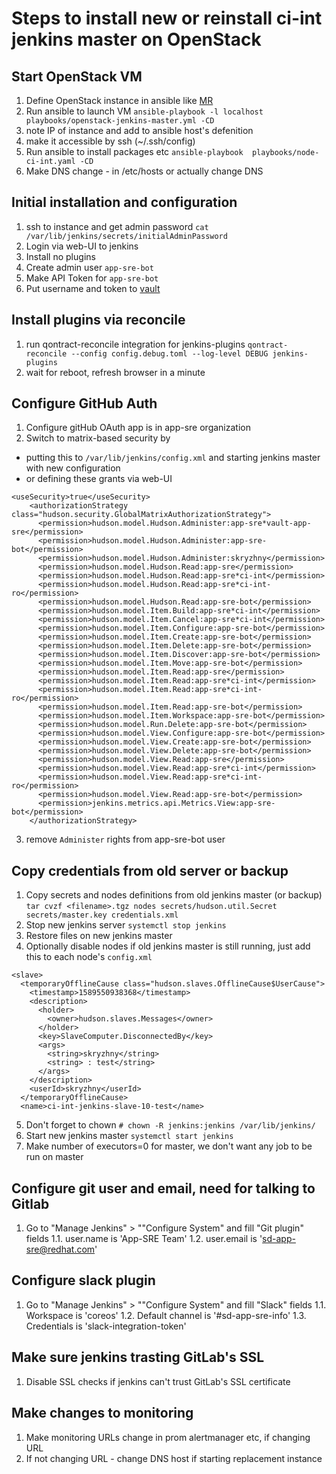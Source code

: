 # Steps to install new or reinstall ci-int jenkins master on OpenStack

## Start OpenStack VM

1. Define OpenStack instance in ansible like [MR](https://gitlab.cee.redhat.com/app-sre/infra/merge_requests/2)
2. Run ansible to launch VM `ansible-playbook -l localhost playbooks/openstack-jenkins-master.yml -CD`
3. note IP of instance and add to ansible host's defenition
4. make it accessible by ssh (~/.ssh/config)
5. Run ansible to install packages etc `ansible-playbook  playbooks/node-ci-int.yaml -CD`
6. Make DNS change - in /etc/hosts or actually change  DNS

## Initial installation and configuration

1. ssh to instance and get admin password
`cat /var/lib/jenkins/secrets/initialAdminPassword`
2. Login via web-UI to jenkins
3. Install no plugins
4. Create admin user `app-sre-bot`
5. Make API Token for `app-sre-bot`
6. Put username and token to [vault](https://vault.devshift.net/ui/vault/secrets/app-sre/show/ci-int/jjb-ini)

## Install plugins via reconcile

1. run qontract-reconcile integration for jenkins-plugins
`qontract-reconcile --config config.debug.toml --log-level DEBUG jenkins-plugins`
2. wait for reboot, refresh browser in a minute

## Configure GitHub Auth

1. Configure gitHub OAuth app is in app-sre organization
2. Switch to matrix-based security by

- putting this to `/var/lib/jenkins/config.xml` and starting jenkins master with new configuration 
- or defining these grants via web-UI

```
<useSecurity>true</useSecurity>
    <authorizationStrategy class="hudson.security.GlobalMatrixAuthorizationStrategy">
      <permission>hudson.model.Hudson.Administer:app-sre*vault-app-sre</permission>
      <permission>hudson.model.Hudson.Administer:app-sre-bot</permission>
      <permission>hudson.model.Hudson.Administer:skryzhny</permission>
      <permission>hudson.model.Hudson.Read:app-sre</permission>
      <permission>hudson.model.Hudson.Read:app-sre*ci-int</permission>
      <permission>hudson.model.Hudson.Read:app-sre*ci-int-ro</permission>
      <permission>hudson.model.Hudson.Read:app-sre-bot</permission>
      <permission>hudson.model.Item.Build:app-sre*ci-int</permission>
      <permission>hudson.model.Item.Cancel:app-sre*ci-int</permission>
      <permission>hudson.model.Item.Configure:app-sre-bot</permission>
      <permission>hudson.model.Item.Create:app-sre-bot</permission>
      <permission>hudson.model.Item.Delete:app-sre-bot</permission>
      <permission>hudson.model.Item.Discover:app-sre-bot</permission>
      <permission>hudson.model.Item.Move:app-sre-bot</permission>
      <permission>hudson.model.Item.Read:app-sre</permission>
      <permission>hudson.model.Item.Read:app-sre*ci-int</permission>
      <permission>hudson.model.Item.Read:app-sre*ci-int-ro</permission>
      <permission>hudson.model.Item.Read:app-sre-bot</permission>
      <permission>hudson.model.Item.Workspace:app-sre-bot</permission>
      <permission>hudson.model.Run.Delete:app-sre-bot</permission>
      <permission>hudson.model.View.Configure:app-sre-bot</permission>
      <permission>hudson.model.View.Create:app-sre-bot</permission>
      <permission>hudson.model.View.Delete:app-sre-bot</permission>
      <permission>hudson.model.View.Read:app-sre</permission>
      <permission>hudson.model.View.Read:app-sre*ci-int</permission>
      <permission>hudson.model.View.Read:app-sre*ci-int-ro</permission>
      <permission>hudson.model.View.Read:app-sre-bot</permission>
      <permission>jenkins.metrics.api.Metrics.View:app-sre-bot</permission>
    </authorizationStrategy>
```
3. remove `Administer` rights from app-sre-bot user

## Copy credentials from old server or backup

1. Copy secrets and nodes definitions from old jenkins master (or backup) `tar cvzf <filename>.tgz nodes secrets/hudson.util.Secret secrets/master.key credentials.xml`
2. Stop new jenkins server `systemctl stop jenkins`
3. Restore files on new jenkins master
4. Optionally disable nodes if old jenkins master is still running, just add this to each node's `config.xml`

```
<slave>
  <temporaryOfflineCause class="hudson.slaves.OfflineCause$UserCause">
    <timestamp>1589550938368</timestamp>
    <description>
      <holder>
        <owner>hudson.slaves.Messages</owner>
      </holder>
      <key>SlaveComputer.DisconnectedBy</key>
      <args>
        <string>skryzhny</string>
        <string> : test</string>
      </args>
    </description>
    <userId>skryzhny</userId>
  </temporaryOfflineCause>
  <name>ci-int-jenkins-slave-10-test</name>
```

5. Don't forget to chown `# chown -R jenkins:jenkins /var/lib/jenkins/`
6. Start new jenkins master `systemctl start jenkins`
7. Make number of executors=0 for master, we don't want any job to be run on master

## Configure git user and email, need for talking to Gitlab

1. Go to "Manage Jenkins" > ""Configure System" and fill "Git plugin" fields
1.1. user.name is 'App-SRE Team'
1.2. user.email is 'sd-app-sre@redhat.com'

## Configure slack plugin

1. Go to "Manage Jenkins" > ""Configure System" and fill "Slack" fields
1.1. Workspace is 'coreos'
1.2. Default channel is '#sd-app-sre-info'
1.3. Credentials is 'slack-integration-token'

## Make sure jenkins trasting GitLab's SSL

1. Disable SSL checks if jenkins can't trust GitLab's SSL certificate

## Make changes to monitoring

1. Make monitoring URLs change in prom alertmanager etc, if changing URL
2. If not changing URL - change DNS host if starting replacement instance
